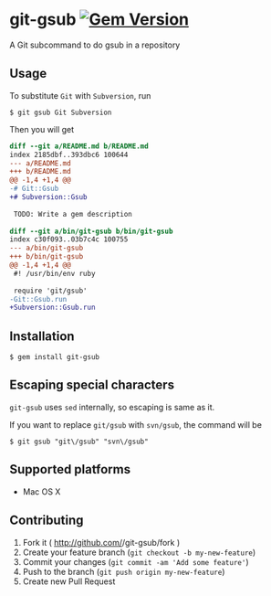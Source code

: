 # git-gsub [![Gem Version](https://badge.fury.io/rb/git-gsub.svg)](http://badge.fury.io/rb/git-gsub)

A Git subcommand to do gsub in a repository

## Usage

To substitute `Git` with `Subversion`, run

```
$ git gsub Git Subversion
```

Then you will get

```diff
diff --git a/README.md b/README.md
index 2185dbf..393dbc6 100644
--- a/README.md
+++ b/README.md
@@ -1,4 +1,4 @@
-# Git::Gsub
+# Subversion::Gsub
 
 TODO: Write a gem description
 
diff --git a/bin/git-gsub b/bin/git-gsub
index c30f093..03b7c4c 100755
--- a/bin/git-gsub
+++ b/bin/git-gsub
@@ -1,4 +1,4 @@
 #! /usr/bin/env ruby
 
 require 'git/gsub'
-Git::Gsub.run
+Subversion::Gsub.run
```

## Installation

```
$ gem install git-gsub
```

## Escaping special characters

`git-gsub` uses `sed` internally, so escaping is same as it.

If you want to replace `git/gsub` with `svn/gsub`, the command will be

```
$ git gsub "git\/gsub" "svn\/gsub"
```

## Supported platforms

- Mac OS X

## Contributing

1. Fork it ( http://github.com/<my-github-username>/git-gsub/fork )
2. Create your feature branch (`git checkout -b my-new-feature`)
3. Commit your changes (`git commit -am 'Add some feature'`)
4. Push to the branch (`git push origin my-new-feature`)
5. Create new Pull Request
